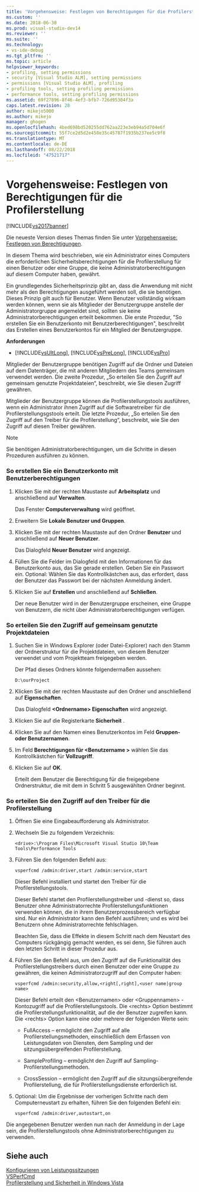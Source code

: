 ```yaml
---
title: 'Vorgehensweise: Festlegen von Berechtigungen für die Profilerstellung | Microsoft-Dokumentation'
ms.custom: ''
ms.date: 2018-06-30
ms.prod: visual-studio-dev14
ms.reviewer: ''
ms.suite: ''
ms.technology:
- vs-ide-debug
ms.tgt_pltfrm: ''
ms.topic: article
helpviewer_keywords:
- profiling, setting permissions
- security [Visual Studio ALM], setting permissions
- permissions [Visual Studio ALM], profiling
- profiling tools, setting profiling permissions
- performance tools, setting profiling permissions
ms.assetid: 69f27896-8f46-4ef3-bfb7-726d95304f3a
caps.latest.revision: 28
author: mikejo5000
ms.author: mikejo
manager: ghogen
ms.openlocfilehash: 4bed698bd520255dd762aa223e3eb94a5d704e6f
ms.sourcegitcommit: 55f7ce2d5d2e458e35c45787f1935b237ee5c9f8
ms.translationtype: MT
ms.contentlocale: de-DE
ms.lasthandoff: 08/22/2018
ms.locfileid: "47521717"
---
```

# <a name="how-to-set-permissions"></a>Vorgehensweise: Festlegen von Berechtigungen für die Profilerstellung
[!INCLUDE[vs2017banner](../includes/vs2017banner.md)]

Die neueste Version dieses Themas finden Sie unter [Vorgehensweise: Festlegen von Berechtigungen](https://docs.microsoft.com/visualstudio/profiling/how-to-set-permissions).  
  
In diesem Thema wird beschrieben, wie ein Administrator eines Computers die erforderlichen Sicherheitsberechtigungen für die Profilerstellung für einen Benutzer oder eine Gruppe, die keine Administratorberechtigungen auf diesem Computer haben, gewährt.  
  
 Ein grundlegendes Sicherheitsprinzip gibt an, dass die Anwendung mit nicht mehr als den Berechtigungen ausgeführt werden soll, die sie benötigen. Dieses Prinzip gilt auch für Benutzer. Wenn Benutzer vollständig wirksam werden können, wenn sie als Mitglieder der Benutzergruppe anstelle der Administratorgruppe angemeldet sind, sollten sie keine Administratorberechtigungen erteilt bekommen. Die erste Prozedur, "So erstellen Sie ein Benutzerkonto mit Benutzerberechtigungen", beschreibt das Erstellen eines Benutzerkontos für ein Mitglied der Benutzergruppe.  
  
 **Anforderungen**  
  
-   [!INCLUDE[vsUltLong](../includes/vsultlong-md.md)], [!INCLUDE[vsPreLong](../includes/vsprelong-md.md)], [!INCLUDE[vsPro](../includes/vspro-md.md)]  
  
 Mitglieder der Benutzergruppe benötigen Zugriff auf die Ordner und Dateien auf dem Datenträger, die mit anderen Mitgliedern des Teams gemeinsam verwendet werden. Die zweite Prozedur, „So erteilen Sie den Zugriff auf gemeinsam genutzte Projektdateien“, beschreibt, wie Sie diesen Zugriff gewähren.  
  
 Mitglieder der Benutzergruppe können die Profilerstellungstools ausführen, wenn ein Administrator ihnen Zugriff auf die Softwaretreiber für die Profilerstellungsgstools erteilt. Die letzte Prozedur, „So erteilen Sie den Zugriff auf den Treiber für die Profilerstellung“, beschreibt, wie Sie den Zugriff auf diesen Treiber gewähren.  
  
> [!NOTE]
>  Sie benötigen Administratorberechtigungen, um die Schritte in diesen Prozeduren ausführen zu können.  
  
### <a name="to-create-a-user-account-that-has-user-permissions"></a>So erstellen Sie ein Benutzerkonto mit Benutzerberechtigungen  
  
1.  Klicken Sie mit der rechten Maustaste auf **Arbeitsplatz** und anschließend auf **Verwalten**.  
  
     Das Fenster **Computerverwaltung** wird geöffnet.  
  
2.  Erweitern Sie **Lokale Benutzer und Gruppen**.  
  
3.  Klicken Sie mit der rechten Maustaste auf den Ordner **Benutzer** und anschließend auf **Neuer Benutzer**.  
  
     Das Dialogfeld **Neuer Benutzer** wird angezeigt.  
  
4.  Füllen Sie die Felder im Dialogfeld mit den Informationen für das Benutzerkonto aus, das Sie gerade erstellen. Geben Sie ein Passwort ein. Optional: Wählen Sie das Kontrollkästchen aus, das erfordert, dass der Benutzer das Passwort bei der nächsten Anmeldung ändert.  
  
5.  Klicken Sie auf **Erstellen** und anschließend auf **Schließen**.  
  
     Der neue Benutzer wird in der Benutzergruppe erscheinen, eine Gruppe von Benutzern, die nicht über Administratorberechtigungen verfügen.  
  
### <a name="to-grant-access-to-shared-project-files"></a>So erteilen Sie den Zugriff auf gemeinsam genutzte Projektdateien  
  
1.  Suchen Sie in Windows Explorer (oder Datei-Explorer) nach den Stamm der Ordnerstruktur für die Projektdateien, von diesem Benutzer verwendet und vom Projektteam freigegeben werden.  
  
     Der Pfad dieses Ordners könnte folgendermaßen aussehen:  
  
    ```  
    D:\ourProject  
    ```  
  
2.  Klicken Sie mit der rechten Maustaste auf den Ordner und anschließend auf **Eigenschaften**.  
  
     Das Dialogfeld **\<Ordnername> Eigenschaften** wird angezeigt.  
  
3.  Klicken Sie auf die Registerkarte **Sicherheit** .  
  
4.  Klicken Sie auf den Namen eines Benutzerkontos im Feld **Gruppen- oder Benutzernamen**.  
  
5.  Im Feld **Berechtigungen für \<Benutzername >** wählen Sie das Kontrollkästchen für **Vollzugriff**.  
  
6.  Klicken Sie auf **OK**.  
  
     Erteilt dem Benutzer die Berechtigung für die freigegebene Ordnerstruktur, die mit dem in Schritt 5 ausgewählten Ordner beginnt.  
  
### <a name="to-grant-access-to-the-profiling-driver"></a>So erteilen Sie den Zugriff auf den Treiber für die Profilerstellung  
  
1.  Öffnen Sie eine Eingabeaufforderung als Administrator.  
  
2.  Wechseln Sie zu folgendem Verzeichnis:  
  
    ```  
    <drive>:\Program Files\Microsoft Visual Studio 10\Team Tools\Performance Tools  
    ```  
  
3.  Führen Sie den folgenden Befehl aus:  
  
    ```  
    vsperfcmd /admin:driver,start /admin:service,start  
    ```  
  
     Dieser Befehl installiert und startet den Treiber für die Profilerstellungstools.  
  
     Dieser Befehl startet den Profilerstellungstreiber und -dienst so, dass Benutzer ohne Administratorrechte Profilerstellungsfunktionen verwenden können, die in ihrem Benutzerprozessbereich verfügbar sind. Nur ein Administrator kann den Befehl ausführen; und es wird bei Benutzern ohne Administratorrechte fehlschlagen.  
  
     Beachten Sie, dass die Effekte in diesem Schritt nach dem Neustart des Computers rückgängig gemacht werden, es sei denn, Sie führen auch den letzten Schritt in dieser Prozedur aus.  
  
4.  Führen Sie den Befehl aus, um den Zugriff auf die Funktionalität des Profilerstellungstreibers durch einen Benutzer oder eine Gruppe zu gewähren, die keinen Administratorzugriff auf den Computer haben:  
  
    ```  
    vsperfcmd /admin:security,allow,<right[,right],<user name|group name>  
    ```  
  
     Dieser Befehl erteilt den \<Benutzernamen> oder \<Gruppennamen> -Kontozugriff auf die Profilerstellungstools. Die \<rechts> Option bestimmt die Profilerstellungsfunktionalität, auf die der Benutzer zugreifen kann. Die \<rechts> Option kann eine oder mehrere der folgenden Werte sein:  
  
    -   FullAccess – ermöglicht den Zugriff auf alle Profilerstellungsmethoden, einschließlich dem Erfassen von Leistungsdaten von Diensten, dem Sampling und der sitzungsübergreifenden Profilerstellung.  
  
    -   SampleProfiling – ermöglicht den Zugriff auf Sampling-Profilerstellungsmethoden.  
  
    -   CrossSession – ermöglicht den Zugriff auf die sitzungsübergreifende Profilerstellung, die für Profilerstellungsdienste erforderlich ist.  
  
5.  Optional: Um die Ergebnisse der vorherigen Schritte nach dem Computerneustart zu erhalten, führen Sie den folgenden Befehl ein:  
  
    ```  
    vsperfcmd /admin:driver,autostart,on  
    ```  
  
 Die angegebenen Benutzer werden nun nach der Anmeldung in der Lage sein, die Profilerstellungstools ohne Administratorberechtigungen zu verwenden.  
  
## <a name="see-also"></a>Siehe auch  
 [Konfigurieren von Leistungssitzungen](../profiling/configuring-performance-sessions.md)   
 [VSPerfCmd](../profiling/vsperfcmd.md)   
 [Profilerstellung und Sicherheit in Windows Vista](../profiling/profiling-and-windows-vista-security.md)




